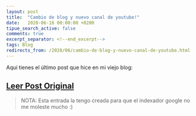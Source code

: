 ```yaml
---
layout: post
title:  "Cambio de blog y nuevo canal de youtube!"
date:   2020-06-16 00:00:00 +0200
tipue_search_active: false
comments: true
excerpt_separator: <!--end_excerpt-->
tags: Blog
redirects_from: /2020/06/cambio-de-blog-y-nuevo-canal-de-youtube.html
---
```


Aqui tienes el último post que hice en mi viejo blog:

## [Leer Post Original](http://ecatalab.blogspot.com/2020/06/cambio-de-blog-y-nuevo-canal-de-youtube.html)

>NOTA: Esta entrada la tengo creada para que el indexador google no me moleste mucho :)